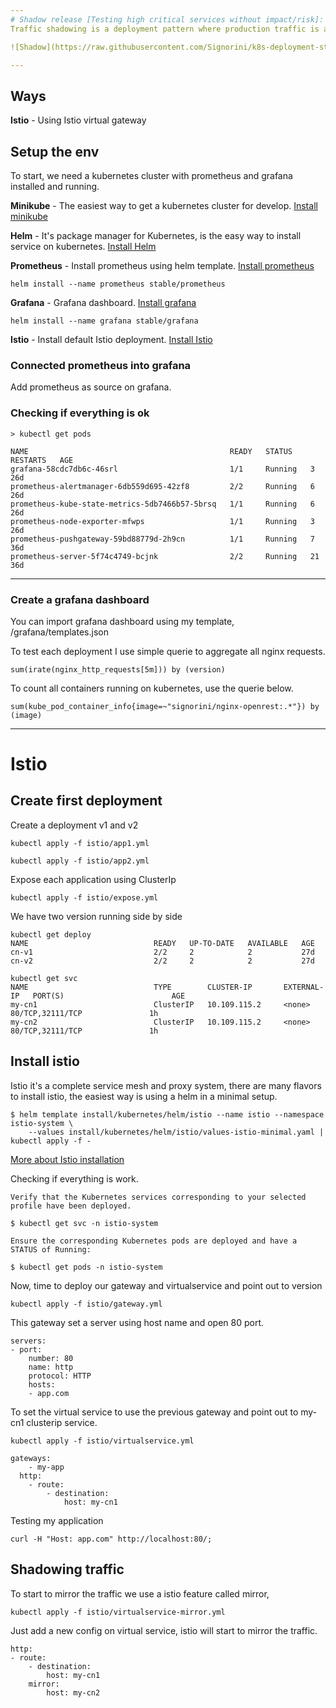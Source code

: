 ```yaml
---
# Shadow release [Testing high critical services without impact/risk]:
Traffic shadowing is a deployment pattern where production traffic is asynchronously copied to a non-production service for testing. It can be fit for situations to test critical apps, or apps hard to revert like payments gateways is good for persistent services, performance testing and/or behaviour without swift data or control the flow without impact.

![Shadow](https://raw.githubusercontent.com/Signorini/k8s-deployment-strategies/master/images/shadown.png)

---
```


##  Ways

**Istio** - Using Istio virtual gateway

##  Setup the env

To start, we need a kubernetes cluster with prometheus and grafana installed and running.

**Minikube** - The easiest way to get a kubernetes cluster for develop. [Install minikube](https://kubernetes.io/docs/tasks/tools/install-minikube/)

**Helm** - It's package manager for Kubernetes, is the easy way to install service on kubernetes. [Install Helm](https://helm.sh/docs/using_helm/#quickstart)

**Prometheus** - Install prometheus using helm template. [Install prometheus](https://github.com/helm/charts/tree/master/stable/prometheus)
```
helm install --name prometheus stable/prometheus
```

**Grafana** - Grafana dashboard. [Install grafana](https://github.com/helm/charts/tree/master/stable/grafana)
```
helm install --name grafana stable/grafana
```

**Istio** - Install default Istio deployment. [Install Istio](https://istio.io/docs/setup/)

### Connected prometheus into grafana

Add prometheus as source on grafana.

### Checking if everything is ok

```
> kubectl get pods

NAME                                             READY   STATUS    RESTARTS   AGE
grafana-58cdc7db6c-46srl                         1/1     Running   3          26d
prometheus-alertmanager-6db559d695-42zf8         2/2     Running   6          26d
prometheus-kube-state-metrics-5db7466b57-5brsq   1/1     Running   6          26d
prometheus-node-exporter-mfwps                   1/1     Running   3          26d
prometheus-pushgateway-59bd88779d-2h9cn          1/1     Running   7          36d
prometheus-server-5f74c4749-bcjnk                2/2     Running   21         36d
```

--- 

### Create a grafana dashboard

You can import grafana dashboard using my template, /grafana/templates.json

To test each deployment I use simple querie to aggregate all nginx requests.

```
sum(irate(nginx_http_requests[5m])) by (version)
```

To count all containers running on kubernetes, use the querie below.

```
sum(kube_pod_container_info{image=~"signorini/nginx-openrest:.*"}) by (image)
```

---

# Istio

## Create first deployment

Create a deployment v1 and v2

```
kubectl apply -f istio/app1.yml

kubectl apply -f istio/app2.yml
```

Expose each application using ClusterIp
```
kubectl apply -f istio/expose.yml
```

We have two version running side by side

```
kubectl get deploy
NAME                            READY   UP-TO-DATE   AVAILABLE   AGE
cn-v1                           2/2     2            2           27d
cn-v2                           2/2     2            2           27d

kubectl get svc
NAME                            TYPE        CLUSTER-IP       EXTERNAL-IP   PORT(S)                        AGE
my-cn1                          ClusterIP   10.109.115.2     <none>        80/TCP,32111/TCP               1h
my-cn2                          ClusterIP   10.109.115.2     <none>        80/TCP,32111/TCP               1h
```

## Install istio

Istio it's a complete service mesh and proxy system, there are many flavors to install istio, the easiest way is using a helm in a minimal setup.

```
$ helm template install/kubernetes/helm/istio --name istio --namespace istio-system \
    --values install/kubernetes/helm/istio/values-istio-minimal.yaml | kubectl apply -f -
```
[More about Istio installation](https://istio.io/docs/setup/kubernetes/install/helm/)

Checking if everything is work.
```
Verify that the Kubernetes services corresponding to your selected profile have been deployed.

$ kubectl get svc -n istio-system

Ensure the corresponding Kubernetes pods are deployed and have a STATUS of Running:

$ kubectl get pods -n istio-system
```

Now, time to deploy our gateway and virtualservice and point out to version

```
kubectl apply -f istio/gateway.yml
```

This gateway set a server using host name and open 80 port.
```
servers:
- port:
    number: 80
    name: http
    protocol: HTTP
    hosts:
    - app.com
```

To set the virtual service to use the previous gateway and point out to my-cn1 clusterip service.
```
kubectl apply -f istio/virtualservice.yml
```

```
gateways:
    - my-app
  http:
    - route:
        - destination:
            host: my-cn1
```

Testing my application
```
curl -H "Host: app.com" http://localhost:80/;
```

## Shadowing traffic

To start to mirror the traffic we use a istio feature called mirror, 

```
kubectl apply -f istio/virtualservice-mirror.yml
```

Just add a new config on virtual service, istio will start to mirror the traffic.
```
http:
- route:
    - destination:
        host: my-cn1
    mirror:
        host: my-cn2
```